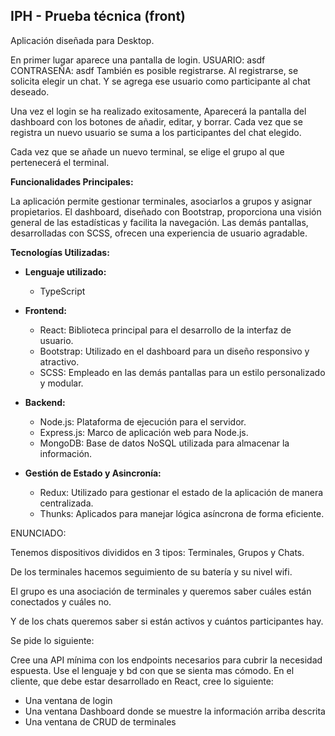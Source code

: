 ## IPH - Prueba técnica (front)

Aplicación diseñada para Desktop.

En primer lugar aparece una pantalla de login. 
USUARIO: asdf
CONTRASEÑA: asdf
También es posible registrarse. Al registrarse, se solicita elegir un chat. Y se agrega ese usuario como participante al chat deseado. 

Una vez el login se ha realizado exitosamente, Aparecerá la pantalla del dashboard con los botones de añadir, editar, y borrar. 
Cada vez que se registra un nuevo usuario se suma a los participantes del chat elegido. 

Cada vez que se añade un nuevo terminal, se elige el grupo al que pertenecerá el terminal. 

**Funcionalidades Principales:**

La aplicación permite gestionar terminales, asociarlos a grupos y asignar propietarios. El dashboard, diseñado con Bootstrap, proporciona una visión general de las estadísticas y facilita la navegación. Las demás pantallas, desarrolladas con SCSS, ofrecen una experiencia de usuario agradable.


**Tecnologías Utilizadas:**

- **Lenguaje utilizado:**
  - TypeScript

- **Frontend:**
  - React: Biblioteca principal para el desarrollo de la interfaz de usuario.
  - Bootstrap: Utilizado en el dashboard para un diseño responsivo y atractivo.
  - SCSS: Empleado en las demás pantallas para un estilo personalizado y modular.

- **Backend:**
  - Node.js: Plataforma de ejecución para el servidor.
  - Express.js: Marco de aplicación web para Node.js.
  - MongoDB: Base de datos NoSQL utilizada para almacenar la información.

- **Gestión de Estado y Asincronía:**
  - Redux: Utilizado para gestionar el estado de la aplicación de manera centralizada.
  - Thunks: Aplicados para manejar lógica asíncrona de forma eficiente.


ENUNCIADO:

Tenemos dispositivos divididos en 3 tipos: Terminales, Grupos y Chats.

De los terminales hacemos seguimiento de su batería y su nivel wifi.

El grupo es una asociación de terminales y queremos saber cuáles están conectados y cuáles no.

Y de los chats queremos saber si están activos y cuántos participantes hay.

Se pide lo siguiente:

Cree una API mínima con los endpoints necesarios para cubrir la necesidad espuesta. Use el lenguaje y bd con que se sienta mas cómodo.
En el cliente, que debe estar desarrollado en React, cree lo siguiente:
- Una ventana de login
- Una ventana Dashboard donde se muestre la información arriba descrita
- Una ventana de CRUD de terminales
